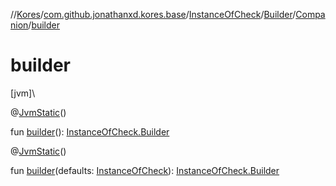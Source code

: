 //[Kores](../../../../../index.md)/[com.github.jonathanxd.kores.base](../../../index.md)/[InstanceOfCheck](../../index.md)/[Builder](../index.md)/[Companion](index.md)/[builder](builder.md)

# builder

[jvm]\

@[JvmStatic](https://kotlinlang.org/api/latest/jvm/stdlib/kotlin.jvm/-jvm-static/index.html)()

fun [builder](builder.md)(): [InstanceOfCheck.Builder](../index.md)

@[JvmStatic](https://kotlinlang.org/api/latest/jvm/stdlib/kotlin.jvm/-jvm-static/index.html)()

fun [builder](builder.md)(defaults: [InstanceOfCheck](../../index.md)): [InstanceOfCheck.Builder](../index.md)
